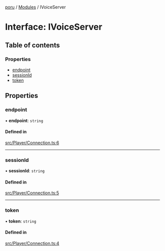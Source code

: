 [poru](../README.md) / [Modules](../modules.md) / IVoiceServer

# Interface: IVoiceServer

## Table of contents

### Properties

- [endpoint](IVoiceServer.md#endpoint)
- [sessionId](IVoiceServer.md#sessionid)
- [token](IVoiceServer.md#token)

## Properties

### endpoint

• **endpoint**: `string`

#### Defined in

[src/Player/Connection.ts:6](https://github.com/adh319/poru/blob/19920d5/src/Player/Connection.ts#L6)

___

### sessionId

• **sessionId**: `string`

#### Defined in

[src/Player/Connection.ts:5](https://github.com/adh319/poru/blob/19920d5/src/Player/Connection.ts#L5)

___

### token

• **token**: `string`

#### Defined in

[src/Player/Connection.ts:4](https://github.com/adh319/poru/blob/19920d5/src/Player/Connection.ts#L4)
